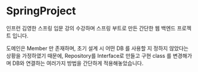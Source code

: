 # SpringProject

 인프런 김영한 스프링 입문 강의 수강하며 스프링 부트로 만든 간단한 웹 백엔드 프로젝트 입니다. 

도메인은 Member 만 존재하며, 초기 설계 시 어떤 DB 를 사용할 지 정하지 않았다는 상황을 가정하였기 때문에, Repository를 Interface로 만들고 구현 class 를 변경해가며 DB와 연결하는 여러가지 방법을 간단하게 적용해놓았습니다.
